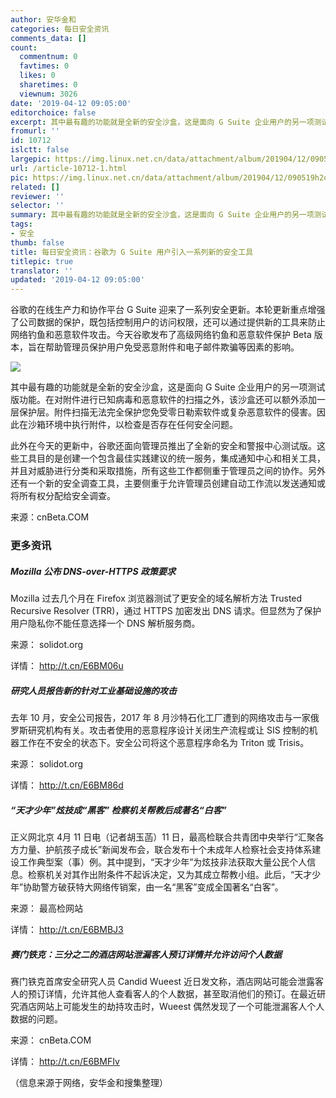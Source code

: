 ```yaml
---
author: 安华金和
categories: 每日安全资讯
comments_data: []
count:
  commentnum: 0
  favtimes: 0
  likes: 0
  sharetimes: 0
  viewnum: 3026
date: '2019-04-12 09:05:00'
editorchoice: false
excerpt: 其中最有趣的功能就是全新的安全沙盒，这是面向 G Suite 企业用户的另一项测试版功能。
fromurl: ''
id: 10712
islctt: false
largepic: https://img.linux.net.cn/data/attachment/album/201904/12/090519h2qqqytq7x8yht2s.png
url: /article-10712-1.html
pic: https://img.linux.net.cn/data/attachment/album/201904/12/090519h2qqqytq7x8yht2s.png.thumb.jpg
related: []
reviewer: ''
selector: ''
summary: 其中最有趣的功能就是全新的安全沙盒，这是面向 G Suite 企业用户的另一项测试版功能。
tags:
- 安全
thumb: false
title: 每日安全资讯：谷歌为 G Suite 用户引入一系列新的安全工具
titlepic: true
translator: ''
updated: '2019-04-12 09:05:00'
---
```


谷歌的在线生产力和协作平台 G Suite 迎来了一系列安全更新。本轮更新重点增强了公司数据的保护，既包括控制用户的访问权限，还可以通过提供新的工具来防止网络钓鱼和恶意软件攻击。今天谷歌发布了高级网络钓鱼和恶意软件保护 Beta 版本，旨在帮助管理员保护用户免受恶意附件和电子邮件欺骗等因素的影响。


![](/data/attachment/album/201904/12/090519h2qqqytq7x8yht2s.png)


其中最有趣的功能就是全新的安全沙盒，这是面向 G Suite 企业用户的另一项测试版功能。在对附件进行已知病毒和恶意软件的扫描之外，该沙盒还可以额外添加一层保护层。附件扫描无法完全保护您免受零日勒索软件或复杂恶意软件的侵害。因此在沙箱环境中执行附件，以检查是否存在任何安全问题。


此外在今天的更新中，谷歌还面向管理员推出了全新的安全和警报中心测试版。这些工具目的是创建一个包含最佳实践建议的统一服务，集成通知中心和相关工具，并且对威胁进行分类和采取措施，所有这些工作都侧重于管理员之间的协作。另外还有一个新的安全调查工具，主要侧重于允许管理员创建自动工作流以发送通知或将所有权分配给安全调查。


来源：cnBeta.COM


### 更多资讯


##### Mozilla 公布 DNS-over-HTTPS 政策要求


Mozilla 过去几个月在 Firefox 浏览器测试了更安全的域名解析方法 Trusted Recursive Resolver (TRR)，通过 HTTPS 加密发出 DNS 请求。但显然为了保护用户隐私你不能任意选择一个 DNS 解析服务商。


来源： solidot.org


详情： <http://t.cn/E6BM06u> 


##### 研究人员报告新的针对工业基础设施的攻击


去年 10 月，安全公司报告，2017 年 8 月沙特石化工厂遭到的网络攻击与一家俄罗斯研究机构有关。攻击者使用的恶意程序设计关闭生产流程或让 SIS 控制的机器工作在不安全的状态下。安全公司将这个恶意程序命名为 Triton 或 Trisis。


来源： solidot.org


详情： <http://t.cn/E6BM86d> 


##### “天才少年”炫技成“黑客” 检察机关帮教后成著名“白客”


正义网北京 4月 11 日电（记者胡玉菡）11 日，最高检联合共青团中央举行“汇聚各方力量、护航孩子成长”新闻发布会，联合发布十个未成年人检察社会支持体系建设工作典型案（事）例。其中提到，“天才少年”为炫技非法获取大量公民个人信息。检察机关对其作出附条件不起诉决定，又为其成立帮教小组。此后，“天才少年”协助警方破获特大网络传销案，由一名“黑客”变成全国著名“白客”。


来源： 最高检网站


详情： <http://t.cn/E6BMBJ3> 


##### 赛门铁克：三分之二的酒店网站泄漏客人预订详情并允许访问个人数据


赛门铁克首席安全研究人员 Candid Wueest 近日发文称，酒店网站可能会泄露客人的预订详情，允许其他人查看客人的个人数据，甚至取消他们的预订。在最近研究酒店网站上可能发生的劫持攻击时，Wueest 偶然发现了一个可能泄漏客人个人数据的问题。


来源： cnBeta.COM


详情： <http://t.cn/E6BMFIv> 


（信息来源于网络，安华金和搜集整理）